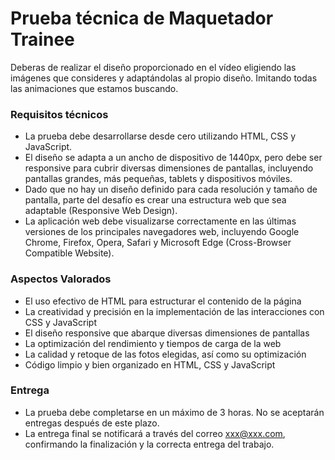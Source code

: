 # Prueba técnica de Maquetador Trainee

Deberas de realizar el diseño proporcionado en el vídeo eligiendo las imágenes que consideres y adaptándolas al propio diseño. Imitando todas las animaciones que estamos buscando.

### Requisitos técnicos

- La prueba debe desarrollarse desde cero utilizando HTML, CSS y JavaScript.
- El diseño se adapta a un ancho de dispositivo de 1440px, pero debe ser responsive para cubrir diversas dimensiones de pantallas, incluyendo pantallas grandes, más pequeñas, tablets y dispositivos móviles.
- Dado que no hay un diseño definido para cada resolución y tamaño de pantalla, parte del desafío es crear una estructura web que sea adaptable (Responsive Web Design).
- La aplicación web debe visualizarse correctamente en las últimas versiones de los principales navegadores web, incluyendo Google Chrome, Firefox, Opera, Safari y Microsoft Edge (Cross-Browser Compatible Website).

### Aspectos Valorados

- El uso efectivo de HTML para estructurar el contenido de la página
- La creatividad y precisión en la implementación de las interacciones con CSS y JavaScript
- El diseño responsive que abarque diversas dimensiones de pantallas
- La optimización del rendimiento y tiempos de carga de la web
- La calidad y retoque de las fotos elegidas, así como su optimización
- Código limpio y bien organizado en HTML, CSS y JavaScript

### Entrega

- La prueba debe completarse en un máximo de 3 horas. No se aceptarán entregas después de este plazo.
- La entrega final se notificará a través del correo xxx@xxx.com, confirmando la finalización y la correcta entrega del trabajo.
